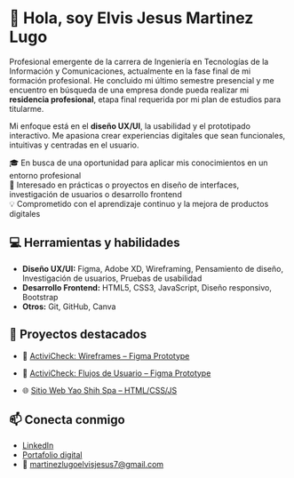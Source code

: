 # 👋 Hola, soy Elvis Jesus Martinez Lugo

Profesional emergente de la carrera de Ingeniería en Tecnologías de la Información y Comunicaciones, actualmente en la fase final de mi formación profesional. He concluido mi último semestre presencial y me encuentro en búsqueda de una empresa donde pueda realizar mi **residencia profesional**, etapa final requerida por mi plan de estudios para titularme.

Mi enfoque está en el **diseño UX/UI**, la usabilidad y el prototipado interactivo. Me apasiona crear experiencias digitales que sean funcionales, intuitivas y centradas en el usuario.

🎓 En busca de una oportunidad para aplicar mis conocimientos en un entorno profesional  
🚀 Interesado en prácticas o proyectos en diseño de interfaces, investigación de usuarios o desarrollo frontend  
💡 Comprometido con el aprendizaje continuo y la mejora de productos digitales

## 💻 Herramientas y habilidades

- **Diseño UX/UI:** Figma, Adobe XD, Wireframing, Pensamiento de diseño, Investigación de usuarios, Pruebas de usabilidad
- **Desarrollo Frontend:** HTML5, CSS3, JavaScript, Diseño responsivo, Bootstrap  
- **Otros:** Git, GitHub, Canva

## 🧩 Proyectos destacados

- 🎨 [ActiviCheck: Wireframes – Figma Prototype](https://www.figma.com/design/FGhGUH73efwbeXxNyCpFos/Wireframes---ActiviCheck?node-id=0-1&t=GurNYIBuW8TfyTJv-1)
- 🎨 [ActiviCheck: Flujos de Usuario – Figma Prototype](https://www.figma.com/proto/9BOv5Vgdb0bdylQ2vJUcPO/Flujos-Usuario---ActivyCheck?t=lJPkqJJEfFkH0Idv-1&node-id=91-4923&starting-point-node-id=91%3A4949&show-proto-sidebar=1)

- 🌐 [Sitio Web Yao Shih Spa – HTML/CSS/JS](#)

## 📫 Conecta conmigo

- [LinkedIn](https://www.linkedin.com/in/elvis-jesus-martinez-lugo)
- [Portafolio digital](https://tusitio.com)
- 📧 martinezlugoelvisjesus7@gmail.com
